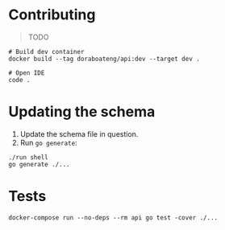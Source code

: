 # Contributing

>TODO

```shell
# Build dev container
docker build --tag doraboateng/api:dev --target dev .

# Open IDE
code .
```

# Updating the schema

1. Update the schema file in question.
2. Run `go generate`:

```shell
./run shell
go generate ./...
```

# Tests

```shell
docker-compose run --no-deps --rm api go test -cover ./...
```
